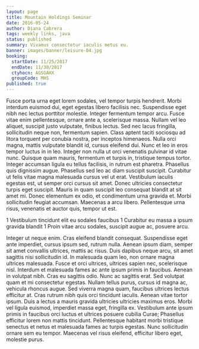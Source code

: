 ```yaml
---
layout: page
title: Mountain Holdings Seminar
date: 2016-05-24
author: Diana Cabrera
tags: weekly links, java
status: published
summary: Vivamus consectetur iaculis metus eu.
banner: images/banner/leisure-04.jpg
booking:
  startDate: 11/25/2017
  endDate: 11/30/2017
  ctyhocn: AGSGAHX
  groupCode: MHS
published: true
---
```

Fusce porta urna eget lorem sodales, vel tempor turpis hendrerit. Morbi interdum euismod dui, eget egestas libero facilisis nec. Suspendisse eget nibh nec lectus porttitor molestie. Integer fermentum tempor arcu. Fusce vitae enim pellentesque, ornare ante a, scelerisque massa. Nullam vel leo aliquet, suscipit justo vulputate, finibus lectus. Sed nec lacus fringilla, sollicitudin neque non, fermentum sapien. Class aptent taciti sociosqu ad litora torquent per conubia nostra, per inceptos himenaeos. Nulla orci magna, mattis vulputate blandit id, cursus eleifend dui. Nunc et leo in eros tempor luctus in in leo. Integer non nulla ut orci venenatis pulvinar id vitae nunc.
Quisque quam mauris, fermentum et turpis in, tristique tempus tortor. Integer accumsan ligula eu tellus facilisis, in rutrum est pharetra. Phasellus quis dignissim augue. Phasellus sed leo ac diam suscipit suscipit. Curabitur ut felis vitae magna malesuada cursus vel ut erat. Vestibulum iaculis egestas est, ut semper orci cursus sit amet. Donec ultricies consectetur turpis eget suscipit. Mauris in quam suscipit leo consequat blandit at sit amet mi. Donec elementum ex odio, et condimentum urna gravida et. Morbi sollicitudin feugiat accumsan. Maecenas a arcu libero. Pellentesque urna risus, venenatis et auctor quis, tempor ut est.

1 Vestibulum tincidunt elit eu sodales faucibus
1 Curabitur eu massa a ipsum gravida blandit
1 Proin vitae arcu sodales, suscipit augue ac, posuere arcu.

Integer ut neque enim. Cras eleifend blandit consequat. Suspendisse eget ante imperdiet, cursus ipsum sed, rutrum nulla. Aenean ipsum diam, semper sit amet convallis ultrices, mattis ac risus. Duis dapibus neque arcu, sit amet sagittis nisi sollicitudin id. In malesuada quam leo, non ornare magna ultrices malesuada. Fusce et orci ultrices, ultrices sapien nec, scelerisque nisl. Interdum et malesuada fames ac ante ipsum primis in faucibus. Aenean in volutpat nibh. Cras eu sagittis odio. Nunc ac sagittis erat. Sed volutpat quam et mi consectetur egestas. Nullam tellus purus, cursus id magna ac, vehicula rhoncus augue. Sed viverra magna quam, faucibus ultrices lectus efficitur at. Cras rutrum nibh quis orci tincidunt iaculis.
Aenean vitae tortor ipsum. Duis a lectus a mauris gravida ultricies ultricies maximus eros. Morbi vel ligula euismod, imperdiet massa eget, fringilla ex. Vestibulum ante ipsum primis in faucibus orci luctus et ultrices posuere cubilia Curae; Phasellus efficitur lorem non mattis tincidunt. Pellentesque habitant morbi tristique senectus et netus et malesuada fames ac turpis egestas. Nunc sollicitudin ornare sem eu tempor. Maecenas vel risus eleifend, efficitur libero eget, molestie purus.
